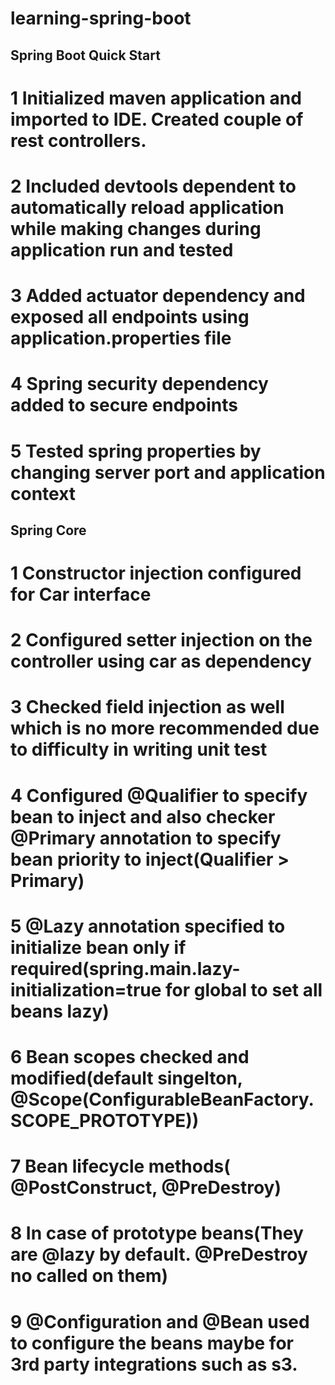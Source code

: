 # learning-spring-boot

## Spring Boot Quick Start

# 1 Initialized maven application and imported to IDE. Created couple of rest controllers.

# 2 Included devtools dependent to automatically reload application while making changes during application run and tested

# 3 Added actuator dependency and exposed all endpoints using application.properties file

# 4 Spring security dependency added to secure endpoints

# 5 Tested spring properties by changing server port and application context

## Spring Core

# 1 Constructor injection configured for Car interface

# 2 Configured setter injection on the controller using car as dependency

# 3 Checked field injection as well which is no more recommended due to difficulty in writing unit test

# 4 Configured @Qualifier to specify bean to inject and also checker @Primary annotation to specify bean priority to inject(Qualifier > Primary)

# 5 @Lazy annotation specified to initialize bean only if required(spring.main.lazy-initialization=true for global to set all beans lazy)

# 6 Bean scopes checked and modified(default singelton, @Scope(ConfigurableBeanFactory.SCOPE_PROTOTYPE))

# 7 Bean lifecycle methods( @PostConstruct, @PreDestroy)

# 8 In case of prototype beans(They are @lazy by default. @PreDestroy no called on them)

# 9 @Configuration and @Bean used to configure the beans maybe for 3rd party integrations such as s3.


